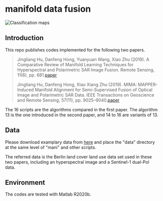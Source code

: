 # manifold data fusion
![Classification maps](.pit/berlin_classification_map.JPG)


## Introduction
This repo publishes codes implemented for the following two papers.
> Jingliang Hu, Danfeng Hong, Yuanyuan Wang, Xiao Zhu (2019). A Comparative Review of Manifold Learning Techniques for Hyperspectral and Polarimetric SAR Image Fusion. Remote Sensing, 11(6), pp. 681.[paper](https://www.mdpi.com/2072-4292/11/6/681)
> 
> Jingliang Hu, Danfeng Hong, Xiao Xiang Zhu (2019). MIMA: MAPPER-Induced Manifold Alignment for Semi-Supervised Fusion of Optical Image and Polarimetric SAR Data. IEEE Transactions on Geoscience and Remote Sensing, 57(11), pp. 9025–9040.[paper](https://ieeexplore.ieee.org/abstract/document/8802291)

The 16 scripts are the algorithms compared in the first paper. The algorithm 13 is the one introduced in the second paper, and 14 to 16 are variants of 13.

## Data
Please download examplary data from [here]() and place the "data" directory at the same level of "mani" and other scripts.

The referred data is the Berlin land cover land use data set used in these two papers, including an hyperspectral image and a Sentinel-1 dual-Pol data.

## Environment
The codes are tested with Matlab R2020b.


